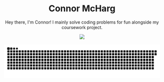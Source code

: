 <div align="center">

# Connor McHarg

Hey there, I'm Connor!
I mainly solve coding problems for fun alongside my coursework project.

![](https://github-readme-stats.vercel.app/api?username=MaximumFire&hide_border=true&theme=transparent&show_icons=true) 

<picture>
  <source media="(prefers-color-scheme: dark)" srcset="https://raw.githubusercontent.com/MaximumFire/MaximumFire/output/github-contribution-grid-snake-dark.svg" />
  <source media="(prefers-color-scheme: light)" srcset="https://raw.githubusercontent.com/MaximumFire/MaximumFire/output/github-contribution-grid-snake.svg" />
  <img alt="github-snake" src="https://raw.githubusercontent.com/MaximumFire/MaximumFire/output/github-contribution-grid-snake.svg" />
</picture>


#
</div>
